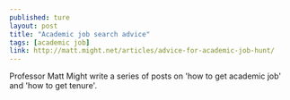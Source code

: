 ```yaml
---
published: ture
layout: post
title: "Academic job search advice"
tags: [academic job]
link: http://matt.might.net/articles/advice-for-academic-job-hunt/
---
```


Professor Matt Might write a series of posts on 'how to get academic job' and 'how to get tenure'.
